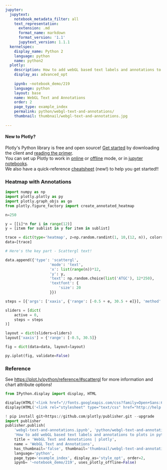 ```yaml
---
jupyter:
  jupytext:
    notebook_metadata_filter: all
    text_representation:
      extension: .md
      format_name: markdown
      format_version: '1.1'
      jupytext_version: 1.1.1
  kernelspec:
    display_name: Python 2
    language: python
    name: python2
  plotly:
    description: How to add webGL based text labels and annotations to plots in python
    display_as: advanced_opt
    
    ipynb: ~notebook_demo/219
    language: python
    layout: base
    name: WebGL Text and Annotations
    order: 2
    page_type: example_index
    permalink: python/webgl-text-and-annotations/
    thumbnail: thumbnail/webgl-text-and-annotations.jpg
    
---
```


#### New to Plotly?
Plotly's Python library is free and open source! [Get started](https://plot.ly/python/getting-started/) by downloading the client and [reading the primer](https://plot.ly/python/getting-started/).
<br>You can set up Plotly to work in [online](https://plot.ly/python/getting-started/#initialization-for-online-plotting) or [offline](https://plot.ly/python/getting-started/#initialization-for-offline-plotting) mode, or in [jupyter notebooks](https://plot.ly/python/getting-started/#start-plotting-online).
<br>We also have a quick-reference [cheatsheet](https://images.plot.ly/plotly-documentation/images/python_cheat_sheet.pdf) (new!) to help you get started!!


### Heatmap with Annotations

```python
import numpy as np
import plotly.plotly as py
import plotly.graph_objs as go
from plotly.figure_factory import create_annotated_heatmap

n=250

y = [[i]*n for i in range(12)]
y = [item for sublist in y for item in sublist]

trace = dict(type='heatmap', z=np.random.randint(1, 10,(12, n)), colorscale = 'Viridis')
data=[trace]

# Here's the key part - Scattergl text!

data.append({'type': 'scattergl',
                    'mode': 'text',
                    'x': list(range(n))*12,
                    'y': y,
                    'text': np.random.choice(list('ATGC'), 12*250),
                    'textfont': {
                        'size': 20
                    }})

steps = [{'args': ['xaxis', {'range': [-0.5 + e, 30.5 + e]}], 'method': 'relayout'} for e in range(n-30)]

sliders = [dict(
    active = 0,
    steps = steps
)]

layout = dict(sliders=sliders)
layout['xaxis'] = {'range': [-0.5, 30.5]}

fig = dict(data=data, layout=layout)

py.iplot(fig, validate=False)
```

### Reference


See https://plot.ly/python/reference/#scattergl for more information and chart attribute options!

```python
from IPython.display import display, HTML

display(HTML('<link href="//fonts.googleapis.com/css?family=Open+Sans:600,400,300,200|Inconsolata|Ubuntu+Mono:400,700" rel="stylesheet" type="text/css" />'))
display(HTML('<link rel="stylesheet" type="text/css" href="http://help.plot.ly/documentation/all_static/css/ipython-notebook-custom.css">'))

! pip install git+https://github.com/plotly/publisher.git --upgrade
import publisher
publisher.publish(
    'webgl-text-and-annotations.ipynb', 'python/webgl-text-and-annotations/', 'WebGL Text and Annotations',
    'How to add webGL based text labels and annotations to plots in python',
    title = 'WebGL Text and Annotations | plotly',
    name = 'WebGL Text and Annotations',
    has_thumbnail='false', thumbnail='thumbnail/webgl-text-and-annotations.jpg',
    language='python',
    page_type='example_index', display_as='style_opt', order=2,
    ipynb= '~notebook_demo/219', uses_plotly_offline=False)
```

```python

```
